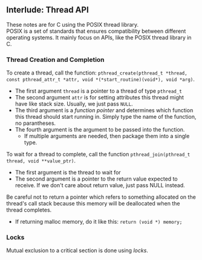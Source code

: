 ## Interlude: Thread API

These notes are for C using the POSIX thread library.  
POSIX is a set of standards that ensures compatibility between different
operating systems. It mainly focus on APIs, like the POSIX thread library in
C.

### Thread Creation and Completion

To create a thread, call the function: `pthread_create(pthread_t *thread,
const pthread_attr_t *attr, void *(*start_routine)(void*), void *arg)`.  
- The first argument `thread` is a pointer to a thread of type `pthread_t`  
- The second argument `attr` is for setting attributes this thread might have
  like stack size. Usually, we just pass `NULL`.  
- The third argument is a *function pointer* and determines which function this
  thread should start running in. Simply type the name of the function, no
  parantheses.  
- The fourth argument is the argument to be passed into the function.  
  * If multiple arguments are needed, then package them into a single type.

To wait for a thread to complete, call the function `pthread_join(pthread_t
thread, void **value_ptr)`.  
- The first argument is the thread to wait for  
- The second argument is a pointer to the return value expected to receive. If
  we don't care about return value, just pass NULL instead.  

Be careful not to return a pointer which refers to something allocated on the
thread's call stack because this memory will be deallocated when the thread
completes.  
- If returning malloc memory, do it like this: `return (void *) memory;`

### Locks

Mutual exclusion to a critical section is done using *locks*. 
